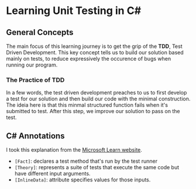 # Learning Unit Testing in C#

## General Concepts

The main focus of this learning journey is to get the grip of the **TDD**, Test Driven Development. This key concept tells us to build our solution based mainly on tests, to reduce expressively the occurence of bugs when running our program.

### The Practice of TDD

In a few words, the test driven development preaches to us to first develop a test for our solution and then build our code with the minimal construction. The ideia here is that this minmal structured function fails when it's submitted to test. After this step, we improve our solution to pass on the test.

## C# Annotations

I took this explanation from the [Microsoft Learn website](https://learn.microsoft.com/en-us/dotnet/core/testing/unit-testing-with-dotnet-test).

- `[Fact]`: declares a test method that's run by the test runner
- `[Theory]`: represents a suite of tests that execute the same code but have different input arguments.
- `[InlineData]`: attribute specifies values for those inputs.
